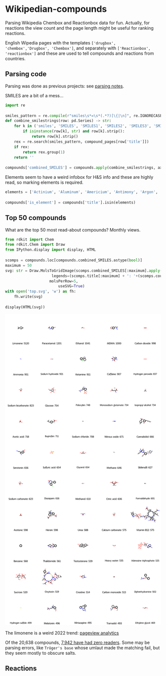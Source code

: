 # Wikipedian-compounds
Parsing Wikipedia Chembox and Reactionbox data for fun.
Actually, for reactions the view count and the page length might be useful for ranking reactions.

English Wipedia pages with the templates `['drugbox', 'chembox','Drugbox', 'Chembox']`,
and separately with `['Reactionbox', 'reactionbox']` and these are used to tell compounds and reactions from countries.

## Parsing code
Parsing was done as previous projects: see [parsing notes](parsing.md).

SMILES are a bit of a mess...
```python
import re

smiles_pattern = re.compile(r"smiles\s*=\s*(.*?)[\{|\n]", re.IGNORECASE)
def combine_smilestrings(row: pd.Series) -> str:
    for k in ('smiles', 'SMILES', 'SMILES1', 'SMILES2', 'SMILES3', 'SMILES4', 'SMILES5'):
        if isinstance(row[k], str) and row[k].strip():
            return row[k].strip()
    rex = re.search(smiles_pattern, compound_pages[row['title']])
    if rex:
        return rex.group(1)
    return ''
              
compounds['combined_SMILES'] = compounds.apply(combine_smilestrings, axis=1)
```
Elements seem to have a weird infobox for H&S info and these are highly read, so marking elements is required.
```python
elements = ['Actinium', 'Aluminum', 'Americium', 'Antimony', 'Argon', 'Arsenic', 'Astatine', 'Barium', 'Berkelium', 'Beryllium', 'Bismuth', 'Bohrium', 'Boron', 'Bromine', 'Cadmium', 'Calcium', 'Californium', 'Carbon', 'Cerium', 'Cesium', 'Chlorine', 'Chromium', 'Cobalt', 'Copper', 'Curium', 'Darmstadtium', 'Dubnium', 'Dysprosium', 'Einsteinium', 'Erbium', 'Europium', 'Fermium', 'Fluorine', 'Francium', 'Gadolinium', 'Gallium', 'Germanium', 'Gold', 'Hafnium', 'Hassium', 'Helium', 'Holmium', 'Hydrogen', 'Indium', 'Iodine', 'Iridium', 'Iron', 'Krypton', 'Lanthanum', 'Lawrencium', 'Lead', 'Lithium', 'Livermorium', 'Lutetium', 'Magnesium', 'Manganese', 'Meitnerium', 'Mendelevium', 'Mercury', 'Molybdenum', 'Moscovium', 'Neodymium', 'Neon', 'Neptunium', 'Nickel', 'Nihonium', 'Niobium', 'Nitrogen', 'Nobelium', 'Oganesson', 'Osmium', 'Oxygen', 'Palladium', 'Phosphorus', 'Platinum', 'Plutonium', 'Polonium', 'Potassium', 'Praseodymium', 'Promethium', 'Protactinium', 'Radium', 'Radon', 'Rhenium', 'Rhodium', 'Roentgenium', 'Rubidium', 'Ruthenium', 'Rutherfordium', 'Samarium', 'Scandium', 'Seaborgium', 'Selenium', 'Silicon', 'Silver', 'Sodium', 'Strontium', 'Sulfur', 'Tantalum', 'Technetium', 'Tellurium', 'Tennessine', 'Terbium', 'Thallium', 'Thorium', 'Thulium', 'Tin', 'Titanium', 'Tungsten', 'Ununbium', 'Ununhexium', 'Ununoctium', 'Ununpentium', 'Ununquadium', 'Ununseptium', 'Ununtrium', 'Uranium', 'Vanadium', 'Xenon', 'Ytterbium', 'Yttrium', 'Zinc', 'Zirconium']

compounds['is_element'] = compounds['title'].isin(elements)
```
## Top 50 compounds
What are the top 50 most read-about compounds? Monthly views.
```python
from rdkit import Chem
from rdkit.Chem import Draw
from IPython.display import display, HTML

scomps = compounds.loc[compounds.combined_SMILES.astype(bool)]
maximum = 50
svg: str = Draw.MolsToGridImage(scomps.combined_SMILES[:maximum].apply(Chem.MolFromSmiles).to_list(),
                     legends=(scomps.title[:maximum] + ': '+(scomps.counts_2022H2/6)[:maximum].astype(int).astype(str)).to_list(),
                    molsPerRow=5,
                        useSVG=True)
with open('top.svg', 'w') as fh:
    fh.write(svg)
    
display(HTML(svg))
```
![top 50 most read-about compounds](top.svg)

The limonene is a weird 2022 trend: [pageview analytics](https://pageviews.wmcloud.org/?project=en.wikipedia.org&platform=all-access&agent=user&redirects=0&start=2015-07&end=2023-01&pages=Paracetamol%7CLimonene%7CCaffeine%7CEthanol%7CMDMA)

Of the 20,638 compounds, [7,942 have had zero readers](unread.txt). Some may be parsing errors, like `Tröger's base` whose umlaut made the matching fail, but they seem mostly to obscure salts.

## Reactions